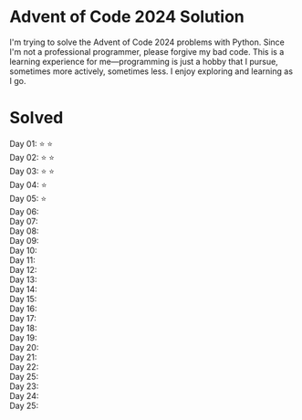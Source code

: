 # Advent of Code 2024 Solution

I'm trying to solve the Advent of Code 2024 problems with Python. Since I'm not a professional programmer, please
forgive my bad code. This is a learning experience for me—programming is just a hobby that I pursue, sometimes more
actively, sometimes less. I enjoy exploring and learning as I go.

# Solved

Day 01: ⭐ ⭐\
Day 02: ⭐ ⭐\
Day 03: ⭐ ⭐\
Day 04: ⭐\
Day 05: ⭐\
Day 06:\
Day 07:\
Day 08:\
Day 09:\
Day 10:\
Day 11:\
Day 12:\
Day 13:\
Day 14:\
Day 15:\
Day 16:\
Day 17:\
Day 18:\
Day 19:\
Day 20:\
Day 21:\
Day 22:\
Day 25:\
Day 23:\
Day 24:\
Day 25: